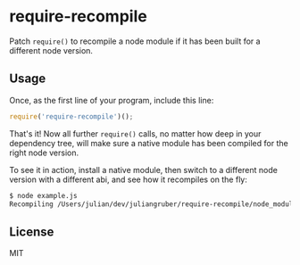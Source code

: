 
# require-recompile

  Patch `require()` to recompile a node module if it has been built for a different node version.

## Usage

  Once, as the first line of your program, include this line:

```js
require('require-recompile')();
```

  That's it! Now all further `require()` calls, no matter how deep in your dependency tree,  will make sure a native module has been compiled for the right node version.

  To see it in action, install a native module, then switch to a different node version with a different abi, and see how it recompiles on the fly:

```bash
$ node example.js
Recompiling /Users/julian/dev/juliangruber/require-recompile/node_modules/bignum...Done!
```

## License

  MIT

